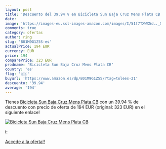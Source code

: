```yaml
---
layout: post
title: 'Descuento del 39.94 % en Bicicleta Sun Baja Cruz Mens Plata CB'
date: 
image: 'https://images-eu.ssl-images-amazon.com/images/I/51f7TXWX5sL._SL200_.jpg'
comments: true
category: ofertas
author: ring
slug: 'B01M9G1Z5S-es'
actualPrice: 194 EUR
currency: EUR
price: 194
comparePrice: 323 EUR
prodname: 'Bicicleta Sun Baja Cruz Mens Plata CB'
country: 'es'
flag: '🇪🇸'
buyurl: 'https://www.amazon.es/dp/B01M9G1Z5S/?tag=tolees-21'
descuento: '39.94'
average: '194'
---
```


Tienes [Bicicleta Sun Baja Cruz Mens Plata CB](https://www.amazon.es/dp/B01M9G1Z5S/?tag=tolees-21) con un 39.94 % de descuento con precio de oferta de 194 EUR (original: 323 EUR) en el siguiente enlace!

[![Bicicleta Sun Baja Cruz Mens Plata CB](https://images-eu.ssl-images-amazon.com/images/I/51f7TXWX5sL._SL200_.jpg)](https://www.amazon.es/dp/B01M9G1Z5S/?tag=tolees-21)

ℹ️:


[Accede a la oferta!!](https://www.amazon.es/dp/B01M9G1Z5S/?tag=tolees-21)
